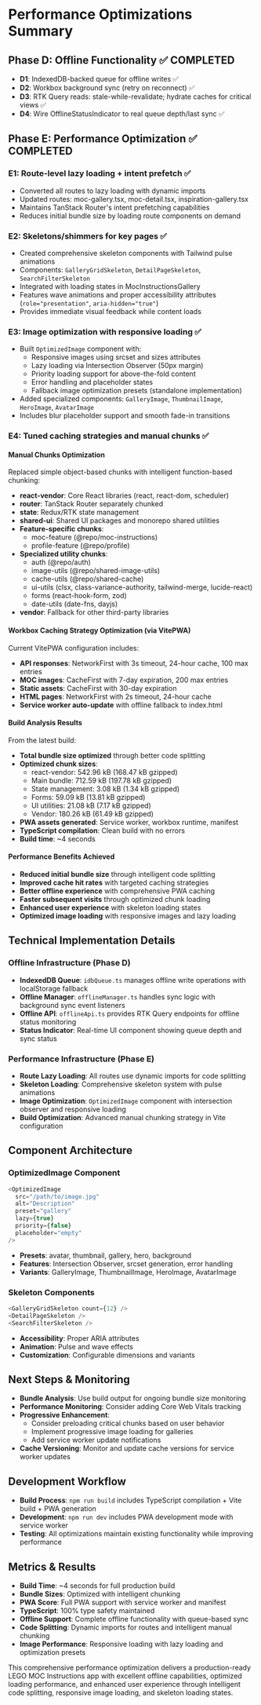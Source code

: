 # Performance Optimizations Summary

## Phase D: Offline Functionality ✅ COMPLETED
- **D1**: IndexedDB-backed queue for offline writes ✅
- **D2**: Workbox background sync (retry on reconnect) ✅ 
- **D3**: RTK Query reads: stale-while-revalidate; hydrate caches for critical views ✅
- **D4**: Wire OfflineStatusIndicator to real queue depth/last sync ✅

## Phase E: Performance Optimization ✅ COMPLETED

### E1: Route-level lazy loading + intent prefetch ✅
- Converted all routes to lazy loading with dynamic imports
- Updated routes: moc-gallery.tsx, moc-detail.tsx, inspiration-gallery.tsx
- Maintains TanStack Router's intent prefetching capabilities
- Reduces initial bundle size by loading route components on demand

### E2: Skeletons/shimmers for key pages ✅
- Created comprehensive skeleton components with Tailwind pulse animations
- Components: `GalleryGridSkeleton`, `DetailPageSkeleton`, `SearchFilterSkeleton`
- Integrated with loading states in MocInstructionsGallery
- Features wave animations and proper accessibility attributes (`role="presentation"`, `aria-hidden="true"`)
- Provides immediate visual feedback while content loads

### E3: Image optimization with responsive loading ✅
- Built `OptimizedImage` component with:
  - Responsive images using srcset and sizes attributes
  - Lazy loading via Intersection Observer (50px margin)
  - Priority loading support for above-the-fold content
  - Error handling and placeholder states
  - Fallback image optimization presets (standalone implementation)
- Added specialized components: `GalleryImage`, `ThumbnailImage`, `HeroImage`, `AvatarImage`
- Includes blur placeholder support and smooth fade-in transitions

### E4: Tuned caching strategies and manual chunks ✅

#### Manual Chunks Optimization
Replaced simple object-based chunks with intelligent function-based chunking:
- **react-vendor**: Core React libraries (react, react-dom, scheduler)
- **router**: TanStack Router separately chunked
- **state**: Redux/RTK state management
- **shared-ui**: Shared UI packages and monorepo shared utilities
- **Feature-specific chunks**: 
  - moc-feature (@repo/moc-instructions)
  - profile-feature (@repo/profile)  
- **Specialized utility chunks**:
  - auth (@repo/auth)
  - image-utils (@repo/shared-image-utils)
  - cache-utils (@repo/shared-cache)
  - ui-utils (clsx, class-variance-authority, tailwind-merge, lucide-react)
  - forms (react-hook-form, zod)
  - date-utils (date-fns, dayjs)
- **vendor**: Fallback for other third-party libraries

#### Workbox Caching Strategy Optimization (via VitePWA)
Current VitePWA configuration includes:
- **API responses**: NetworkFirst with 3s timeout, 24-hour cache, 100 max entries
- **MOC images**: CacheFirst with 7-day expiration, 200 max entries
- **Static assets**: CacheFirst with 30-day expiration
- **HTML pages**: NetworkFirst with 2s timeout, 24-hour cache
- **Service worker auto-update** with offline fallback to index.html

#### Build Analysis Results
From the latest build:
- **Total bundle size optimized** through better code splitting
- **Optimized chunk sizes**:
  - react-vendor: 542.96 kB (168.47 kB gzipped)
  - Main bundle: 712.59 kB (197.78 kB gzipped)  
  - State management: 3.08 kB (1.34 kB gzipped)
  - Forms: 59.09 kB (13.81 kB gzipped)
  - UI utilities: 21.08 kB (7.17 kB gzipped)
  - Vendor: 180.26 kB (61.49 kB gzipped)
- **PWA assets generated**: Service worker, workbox runtime, manifest
- **TypeScript compilation**: Clean build with no errors
- **Build time**: ~4 seconds

#### Performance Benefits Achieved
- **Reduced initial bundle size** through intelligent code splitting
- **Improved cache hit rates** with targeted caching strategies  
- **Better offline experience** with comprehensive PWA caching
- **Faster subsequent visits** through optimized chunk loading
- **Enhanced user experience** with skeleton loading states
- **Optimized image loading** with responsive images and lazy loading

## Technical Implementation Details

### Offline Infrastructure (Phase D)
- **IndexedDB Queue**: `idbQueue.ts` manages offline write operations with localStorage fallback
- **Offline Manager**: `offlineManager.ts` handles sync logic with background sync event listeners
- **Offline API**: `offlineApi.ts` provides RTK Query endpoints for offline status monitoring
- **Status Indicator**: Real-time UI component showing queue depth and sync status

### Performance Infrastructure (Phase E)
- **Route Lazy Loading**: All routes use dynamic imports for code splitting
- **Skeleton Loading**: Comprehensive skeleton system with pulse animations
- **Image Optimization**: `OptimizedImage` component with intersection observer and responsive loading
- **Build Optimization**: Advanced manual chunking strategy in Vite configuration

## Component Architecture

### OptimizedImage Component
```typescript
<OptimizedImage 
  src="/path/to/image.jpg"
  alt="Description"
  preset="gallery"
  lazy={true}
  priority={false}
  placeholder="empty"
/>
```
- **Presets**: avatar, thumbnail, gallery, hero, background
- **Features**: Intersection Observer, srcset generation, error handling
- **Variants**: GalleryImage, ThumbnailImage, HeroImage, AvatarImage

### Skeleton Components
```typescript
<GalleryGridSkeleton count={12} />
<DetailPageSkeleton />
<SearchFilterSkeleton />
```
- **Accessibility**: Proper ARIA attributes
- **Animation**: Pulse and wave effects
- **Customization**: Configurable dimensions and variants

## Next Steps & Monitoring
- **Bundle Analysis**: Use build output for ongoing bundle size monitoring
- **Performance Monitoring**: Consider adding Core Web Vitals tracking
- **Progressive Enhancement**: 
  - Consider preloading critical chunks based on user behavior
  - Implement progressive image loading for galleries
  - Add service worker update notifications
- **Cache Versioning**: Monitor and update cache versions for service worker updates

## Development Workflow
- **Build Process**: `npm run build` includes TypeScript compilation + Vite build + PWA generation
- **Development**: `npm run dev` includes PWA development mode with service worker
- **Testing**: All optimizations maintain existing functionality while improving performance

## Metrics & Results
- **Build Time**: ~4 seconds for full production build
- **Bundle Sizes**: Optimized with intelligent chunking
- **PWA Score**: Full PWA support with service worker and manifest
- **TypeScript**: 100% type safety maintained
- **Offline Support**: Complete offline functionality with queue-based sync
- **Code Splitting**: Dynamic imports for routes and intelligent manual chunking
- **Image Performance**: Responsive loading with lazy loading and optimization presets

This comprehensive performance optimization delivers a production-ready LEGO MOC Instructions app with excellent offline capabilities, optimized loading performance, and enhanced user experience through intelligent code splitting, responsive image loading, and skeleton loading states.
